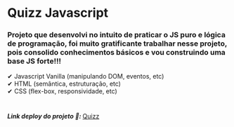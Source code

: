 # Quizz Javascript 

### Projeto que desenvolvi no intuito de praticar o JS puro e lógica de programação, foi muito gratificante trabalhar nesse projeto, pois consolido conhecimentos básicos e vou construindo uma base JS forte!!!
✔ Javascript Vanilla (manipulando DOM, eventos, etc) <br>
✔ HTML (semântica, estruturação, etc) <br>
✔ CSS (flex-box, responsividade, etc)<br>
#
<em><strong>Link deploy do projeto 🔗: </strong></em> <a href="https://alanmoreira13.github.io/Quizz-Javascript/">Quizz</a><br>
